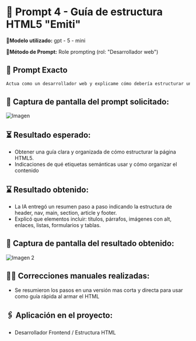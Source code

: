 # 🔹 Prompt 4 - Guía de estructura HTML5 "Emiti"

📍**Modelo utilizado:** gpt - 5 - mini

📍**Método de Prompt:** Role prompting (rol: "Desarrollador web")

## 📝 Prompt Exacto

```bash
Actua como un desarrollador web y explicame cómo debería estructurar una página HTML5 para la app "Emití" usando buenas practicas. Quiero que me digas qué etiquetas semánticas usar, qué elementos básicos incluir No quiero código, solo indicaciones y sugerencias paso a paso.
```

## 📸 Captura de pantalla del prompt solicitado:

![Imagen](https://drive.google.com/uc?export=view&id=1_vzJDTqzAON4UI9mppOjUNK_UuUynEsu)


## ⏳ Resultado esperado: 
* Obtener una guía clara y organizada de cómo estructurar la página HTML5.
* Indicaciones de qué etiquetas semánticas usar y cómo organizar el contenido

## ⌛ Resultado obtenido:
* La IA entregó un resumen paso a paso indicando la estructura de header, nav, main, section, article y footer.
* Explicó que elementos incluir: títulos, párrafos, imágenes con alt, enlaces, listas, formularios y tablas.

## 📸 Captura de pantalla del resultado obtenido:

![Imagen 2](https://drive.google.com/uc?export=view&id=1CGV8Lszfa4B8jXKbTZzstTPMDg2aaYsZ)


## ✍🏼️ Correcciones manuales realizadas: 
* Se resumieron los pasos en una versión mas corta y directa para usar como guía rápida al armar el HTML

## 🖇️ Aplicación en el proyecto:
* Desarrollador Frontend / Estructura HTML

